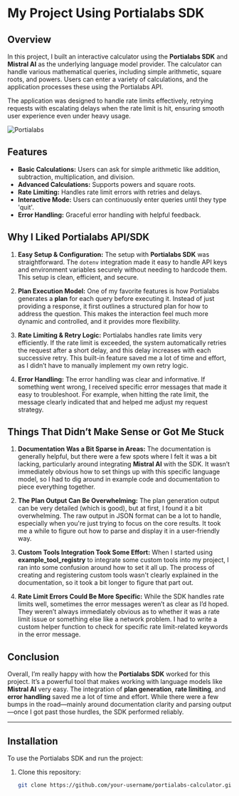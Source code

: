 # My Project Using Portialabs SDK

## Overview

In this project, I built an interactive calculator using the **Portialabs SDK** and **Mistral AI** as the underlying language model provider. The calculator can handle various mathematical queries, including simple arithmetic, square roots, and powers. Users can enter a variety of calculations, and the application processes these using the Portialabs API.

The application was designed to handle rate limits effectively, retrying requests with escalating delays when the rate limit is hit, ensuring smooth user experience even under heavy usage.

![Portialabs](https://github.com/user-attachments/assets/8476ace3-0cbe-4e6e-99be-90df5f1f392e)


## Features
- **Basic Calculations:** Users can ask for simple arithmetic like addition, subtraction, multiplication, and division.
- **Advanced Calculations:** Supports powers and square roots.
- **Rate Limiting:** Handles rate limit errors with retries and delays.
- **Interactive Mode:** Users can continuously enter queries until they type 'quit'.
- **Error Handling:** Graceful error handling with helpful feedback.

## Why I Liked Portialabs API/SDK

1. **Easy Setup & Configuration:**
   The setup with **Portialabs SDK** was straightforward. The `dotenv` integration made it easy to handle API keys and environment variables securely without needing to hardcode them. This setup is clean, efficient, and secure.

2. **Plan Execution Model:**
   One of my favorite features is how Portialabs generates a **plan** for each query before executing it. Instead of just providing a response, it first outlines a structured plan for how to address the question. This makes the interaction feel much more dynamic and controlled, and it provides more flexibility.

3. **Rate Limiting & Retry Logic:**
   Portialabs handles rate limits very efficiently. If the rate limit is exceeded, the system automatically retries the request after a short delay, and this delay increases with each successive retry. This built-in feature saved me a lot of time and effort, as I didn’t have to manually implement my own retry logic.

4. **Error Handling:**
   The error handling was clear and informative. If something went wrong, I received specific error messages that made it easy to troubleshoot. For example, when hitting the rate limit, the message clearly indicated that and helped me adjust my request strategy.

## Things That Didn’t Make Sense or Got Me Stuck

1. **Documentation Was a Bit Sparse in Areas:**
   The documentation is generally helpful, but there were a few spots where I felt it was a bit lacking, particularly around integrating **Mistral AI** with the SDK. It wasn’t immediately obvious how to set things up with this specific language model, so I had to dig around in example code and documentation to piece everything together.

2. **The Plan Output Can Be Overwhelming:**
   The plan generation output can be very detailed (which is good), but at first, I found it a bit overwhelming. The raw output in JSON format can be a lot to handle, especially when you're just trying to focus on the core results. It took me a while to figure out how to parse and display it in a user-friendly way.

3. **Custom Tools Integration Took Some Effort:**
   When I started using **example_tool_registry** to integrate some custom tools into my project, I ran into some confusion around how to set it all up. The process of creating and registering custom tools wasn't clearly explained in the documentation, so it took a bit longer to figure that part out.

4. **Rate Limit Errors Could Be More Specific:**
   While the SDK handles rate limits well, sometimes the error messages weren’t as clear as I’d hoped. They weren’t always immediately obvious as to whether it was a rate limit issue or something else like a network problem. I had to write a custom helper function to check for specific rate limit-related keywords in the error message.

## Conclusion

Overall, I’m really happy with how the **Portialabs SDK** worked for this project. It’s a powerful tool that makes working with language models like **Mistral AI** very easy. The integration of **plan generation**, **rate limiting**, and **error handling** saved me a lot of time and effort. While there were a few bumps in the road—mainly around documentation clarity and parsing output—once I got past those hurdles, the SDK performed reliably.

---

## Installation

To use the Portialabs SDK and run the project:

1. Clone this repository:
   ```bash
   git clone https://github.com/your-username/portialabs-calculator.git
